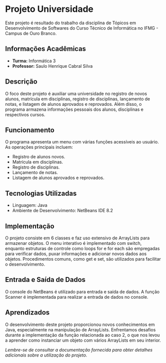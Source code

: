 # Projeto Universidade

Este projeto é resultado do trabalho da disciplina de Tópicos em Desenvolvimento de Softwares do Curso Técnico de Informática no IFMG - Campus de Ouro Branco.

## Informações Acadêmicas
- **Turma:** Informática 3
- **Professor:** Saulo Henrique Cabral Silva

## Descrição
O foco deste projeto é auxiliar uma universidade no registro de novos alunos, matrícula em disciplinas, registro de disciplinas, lançamento de notas, e listagem de alunos aprovados e reprovados. Além disso, o programa armazena informações pessoais dos alunos, disciplinas e respectivos cursos.

## Funcionamento
O programa apresenta um menu com várias funções acessíveis ao usuário. As operações principais incluem:
- Registro de alunos novos.
- Matrícula em disciplinas.
- Registro de disciplinas.
- Lançamento de notas.
- Listagem de alunos aprovados e reprovados.

## Tecnologias Utilizadas
- Linguagem: Java
- Ambiente de Desenvolvimento: NetBeans IDE 8.2

## Implementação
O projeto consiste em 6 classes e faz uso extensivo de ArrayLists para armazenar objetos. O menu interativo é implementado com switch, enquanto estruturas de controle como loops for e for each são empregadas para verificar dados, puxar informações e adicionar novos dados aos objetos. Procedimentos comuns, como get e set, são utilizados para facilitar o desenvolvimento.

## Entrada e Saída de Dados
O console do NetBeans é utilizado para entrada e saída de dados. A função Scanner é implementada para realizar a entrada de dados no console.

## Aprendizados
O desenvolvimento deste projeto proporcionou novos conhecimentos em Java, especialmente na manipulação de ArrayLists. Enfrentamos desafios durante a implementação da função relacionada ao caso 2, o que nos levou a aprender como instanciar um objeto com vários ArrayLists em seu interior.

*Lembre-se de consultar a documentação fornecida para obter detalhes adicionais sobre a utilização do projeto.*
